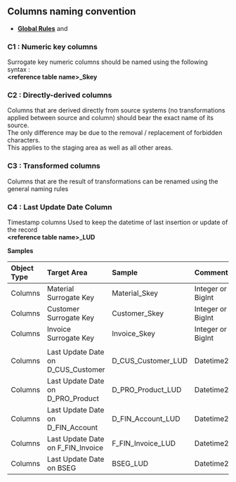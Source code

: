 ## Columns naming convention

- **[Global Rules](GlobalRules.md)** and

### C1 : Numeric key columns
Surrogate key numeric columns should be named using the following syntax :
<br/>
**\<reference table name\>\_Skey**

### C2 : Directly-derived columns
Columns that are derived directly from source systems (no transformations applied between source and column) should bear the exact name of its source.<br/>
The only difference may be due to the removal / replacement of forbidden characters.<br/>
This applies to the staging area as well as all other areas.

### C3 : Transformed columns
Columns that are the result of transformations can be renamed using the general naming rules

### C4 : Last Update Date Column
Timestamp columns Used to keep the datetime of last insertion or update of the record <br/>
**\<reference table name\>\_LUD**



__Samples__

Object Type	|	Target Area	|	Sample	|	Comment
|	:---	|	:---	|	:---	|:---		|
|	Columns	|	Material Surrogate Key	|	Material_Skey	|	Integer or BigInt	|
|	Columns	|	Customer Surrogate Key	|	Customer_Skey	|	Integer or BigInt	|
|	Columns	|	Invoice Surrogate Key	|	Invoice_Skey	|	Integer or BigInt	|
|		|		|		|		|
|	Columns	|	Last Update Date on D_CUS_Customer	|	D_CUS_Customer_LUD	|	Datetime2	|
|	Columns	|	Last Update Date on D_PRO_Product	|	D_PRO_Product_LUD	|	Datetime2	|
|	Columns	|	Last Update Date on D_FIN_Account	|	D_FIN_Account_LUD	|	Datetime2	|
|	Columns	|	Last Update Date on F_FIN_Invoice	|	F_FIN_Invoice_LUD	|	Datetime2	|
|	Columns	|	Last Update Date on BSEG	|	BSEG_LUD	|	Datetime2	|
